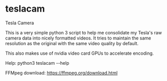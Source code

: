 # teslacam
Tesla Camera

This is a very simple python 3 script to help me consolidate my Tesla's raw camera data into nicely formatted videos.  It tries to maintain the same resolution as the original with the same video quality by default.

This also makes use of nvidia video card GPUs to accelerate encoding.

Help:
python3 teslacam --help

FFMpeg download:
https://ffmpeg.org/download.html
